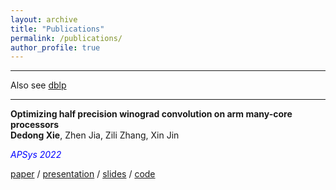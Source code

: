 ```yaml
---
layout: archive
title: "Publications"
permalink: /publications/
author_profile: true
---
```


<script async defer src="https://buttons.github.io/buttons.js"></script>

---
Also see [dblp](https://dblp.org/pid/328/0339.html)  

---
**Optimizing half precision winograd convolution on arm many-core
processors**  
**Dedong Xie**, Zhen Jia, Zili Zhang, Xin Jin

<span style="color:blue; font-style:italic">APSys 2022</span>  

[paper](https://dl.acm.org/doi/10.1145/3546591.3547529)
/ [presentation](https://drive.google.com/file/d/1ORxEp1757ryRkBKi0_n2Xf5hA5iQAEOQ/view)
/ [slides](https://docs.google.com/presentation/d/1ibfGc3yWNl4SP4UOipCfzmaHFQHd5lpF/edit#slide=id.p1)
/ [code](https://github.com/ddxxdd-code/nd_winograd_arm_neon)

